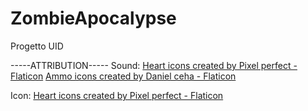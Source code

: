 # ZombieApocalypse
Progetto UID

-----ATTRIBUTION-----
Sound:
<a href="https://www.flaticon.com/free-icons/heart" title="heart icons">Heart icons created by Pixel perfect - Flaticon</a>
<a href="https://www.flaticon.com/free-icons/ammo" title="ammo icons">Ammo icons created by Daniel ceha - Flaticon</a>

Icon:
<a href="https://www.flaticon.com/free-icons/heart" title="heart icons">Heart icons created by Pixel perfect - Flaticon</a>
